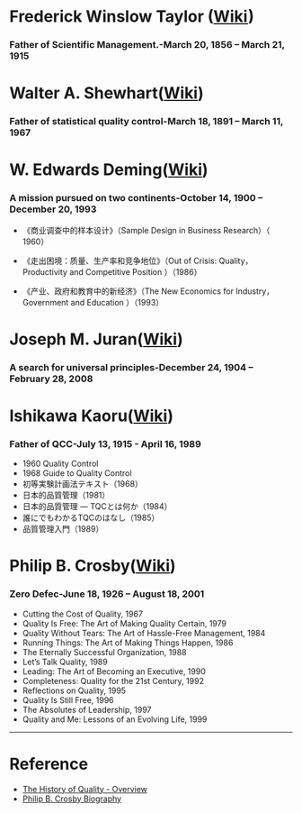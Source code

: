 
# Frederick Winslow Taylor ([Wiki](https://en.wikipedia.org/wiki/Frederick_Winslow_Taylor))
### Father of Scientific Management.-March 20, 1856 – March 21, 1915

# Walter A. Shewhart([Wiki](https://en.wikipedia.org/wiki/Walter_A._Shewhart))
### Father of statistical quality control-March 18, 1891 – March 11, 1967
# W. Edwards Deming([Wiki](https://en.wikipedia.org/wiki/Edward_Deming))
### A mission pursued on two continents-October 14, 1900 – December 20, 1993

* 《商业调查中的样本设计》（Sample Design in Business Research）（ 1960）

* 《走出困境：质量、生产率和竞争地位》（Out of Crisis: Quality， Productivity and Competitive Position ）（1986）

* 《产业、政府和教育中的新经济》（The New Economics for Industry， Government and Education ）（1993）

# Joseph M. Juran([Wiki](https://en.wikipedia.org/wiki/Joseph_M._Juran))
### A search for universal principles-December 24, 1904 – February 28, 2008
#  Ishikawa Kaoru([Wiki](https://en.wikipedia.org/wiki/Kaoru_Ishikawa))
### Father of QCC-July 13, 1915 - April 16, 1989
* 1960 Quality Control
* 1968 Guide to Quality Control
* 初等実験計画法テキスト（1968）
* 日本的品質管理（1981）
* 日本的品質管理 ― TQCとは何か（1984）
* 誰にでもわかるTQCのはなし（1985）
* 品質管理入門（1989）

# Philip B. Crosby([Wiki](https://en.wikipedia.org/wiki/Philip_B._Crosby))
### Zero Defec-June 18, 1926 – August 18, 2001
* Cutting the Cost of Quality, 1967
* Quality Is Free: The Art of Making Quality Certain, 1979
* Quality Without Tears: The Art of Hassle-Free Management, 1984
* Running Things: The Art of Making Things Happen, 1986
* The Eternally Successful Organization, 1988
* Let’s Talk Quality, 1989
* Leading: The Art of Becoming an Executive, 1990
* Completeness: Quality for the 21st Century, 1992
* Reflections on Quality, 1995
* Quality Is Still Free, 1996
* The Absolutes of Leadership, 1997
* Quality and Me: Lessons of an Evolving Life, 1999
---
# Reference
* [The History of Quality - Overview
](http://www.iem.yuntech.edu.tw/home/lab/qre/source/QC/files/SQC01-History&Guru.pdf)
* [Philip B. Crosby Biography](http://www.philipcrosby.com/25years/crosby.html)
